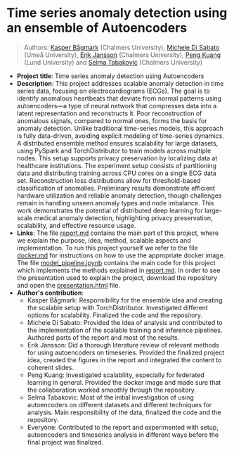 # Time series anomaly detection using an ensemble of Autoencoders
> Authors: [Kasper Bågmark](https://research.chalmers.se/person/bagmark) (Chalmers University), [Michele Di Sabato](https://www.umu.se/en/staff/michele-di-sabato/) (Umeå University), [Erik Jansson](https://www.chalmers.se/en/persons/erikjans/) (Chalmers University), [Peng Kuang](https://portal.research.lu.se/en/persons/peng-kuang) (Lund University) and [Selma Tabakovic](https://www.chalmers.se/en/persons/selmat/) (Chalmers University)
* **Project title**: Time series anomaly detection using Autoencoders
* **Description**: This project addresses scalable anomaly detection in time series data, focusing on electrocardiograms (ECGs). The goal is to identify anomalous heartbeats that deviate from normal patterns using autoencoders—a type of neural network that compresses data into a latent representation and reconstructs it. Poor reconstruction of anomalous signals, compared to normal ones, forms the basis for anomaly detection. Unlike traditional time-series models, this approach is fully data-driven, avoiding explicit modeling of time-series dynamics. A distributed ensemble method ensures scalability for large datasets, using PySpark and TorchDistributor to train models across multiple nodes. This setup supports privacy preservation by localizing data at healthcare institutions. The experiment setup consists of partitioning data and distributing training across CPU cores on a single ECG data set. Reconstruction loss distributions allow for threshold-based classification of anomalies. Preliminary results demonstrate efficient hardware utilization and reliable anomaly detection, though challenges remain in handling unseen anomaly types and node imbalance. This work demonstrates the potential of distributed deep learning for large-scale medical anomaly detection, highlighting privacy preservation, scalability, and effective resource usage.
* **Links**: The file [report.md](report.md) contains the main part of this project, where we explain the purpose, idea, method, scalable aspects and implementation. To run this project yourself we refer to the file [docker.md](docker.md) for instructions on how to use the appropriate docker image. The file [model_pipeline.ipynb](model_pipeline.ipynb) contains the main code for this project which implements the methods explained in [report.md](report.md). In order to see the presentation used to explain the project, download the repository and open the [presentation.html](presentation_folder/presentation.html) file.
* **Author's contribution**:
    - Kasper Bågmark: Responsibility for the ensemble idea and creating the scalable setup with TorchDistributor. Investigated different options for scalability. Finalized the code and the repository.
    - Michele Di Sabato: Provided the idea of analysis and contributed to the implementation of the scalable training and inference pipelines. Authored parts of the report and most of the results.
    - Erik Jansson: Did a thorough literature review of relevant methods for using autoencoders on timeseries. Provided the finalized project idea, created the figures in the report and integrated the content to coherent slides.
    - Peng Kuang: Investigated scalability, especially for federated learning in general. Provided the docker image and made sure that the collaboration worked smoothly through the repository.
    - Selma Tabakovic: Most of the initial investigation of using autoencoders on different datasets and different techniques for analysis. Main responsibility of the data, finalized the code and the repository.
    - Everyone: Contributed to the report and experimented with setup, autoencoders and timeseries analysis in different ways before the final project was finalized. 
